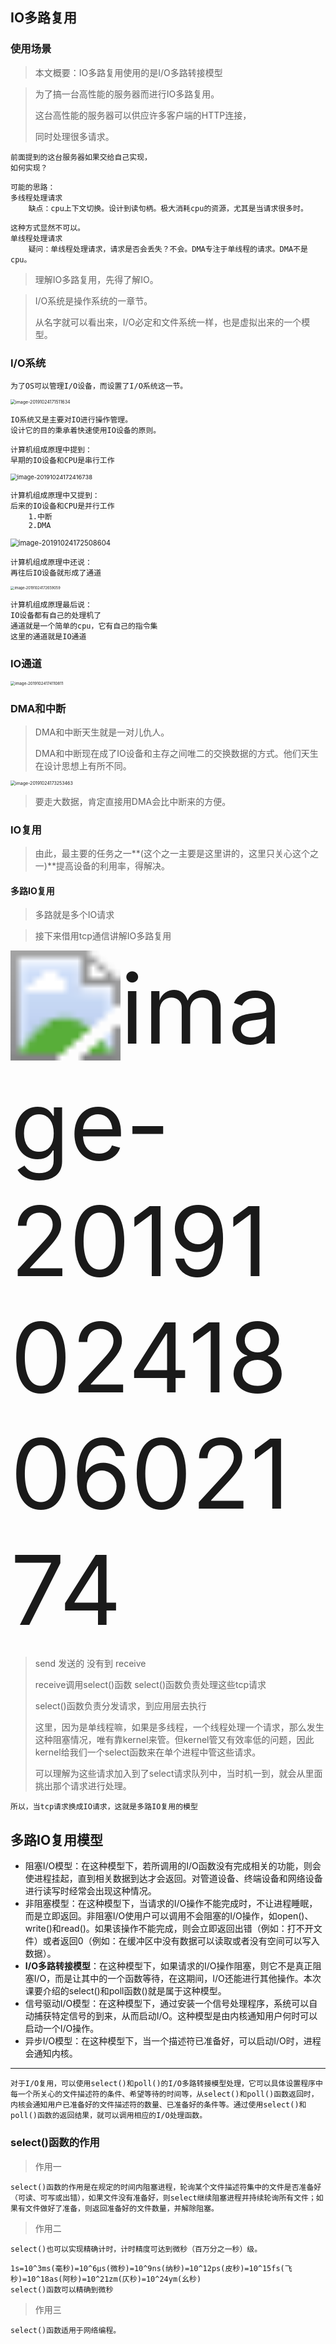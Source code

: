 ## IO多路复用

### 使用场景

> 本文概要：IO多路复用使用的是I/O多路转接模型

> 为了搞一台高性能的服务器而进行IO多路复用。
>
> 这台高性能的服务器可以供应许多客户端的HTTP连接，
>
> 同时处理很多请求。

```
前面提到的这台服务器如果交给自己实现，
如何实现？
```

```
可能的思路：
多线程处理请求
	缺点：cpu上下文切换。设计到读句柄。极大消耗cpu的资源，尤其是当请求很多时。
```

```
这种方式显然不可以。
单线程处理请求
	疑问：单线程处理请求，请求是否会丢失？不会。DMA专注于单线程的请求。DMA不是cpu。
```

>  理解IO多路复用，先得了解IO。

> I/O系统是操作系统的一章节。
>
> 从名字就可以看出来，I/O必定和文件系统一样，也是虚拟出来的一个模型。

### I/O系统

```
为了OS可以管理I/O设备，而设置了I/O系统这一节。
```

<img src="images/image-20191024171511634.png" alt="image-20191024171511634" style="zoom:50%;" />

```
IO系统又是主要对IO进行操作管理。
设计它的目的秉承着快速使用IO设备的原则。
```

```
计算机组成原理中提到：
早期的IO设备和CPU是串行工作
```

<img src="images/image-20191024172416738.png" alt="image-20191024172416738" style="zoom:67%;" />

```
计算机组成原理中又提到：
后来的IO设备和CPU是并行工作
	1.中断
	2.DMA
```

<img src="images/image-20191024172508604.png" alt="image-20191024172508604" style="zoom:80%;" />

```
计算机组成原理中还说：
再往后IO设备就形成了通道
```

<img src="images/image-20191024172659059.png" alt="image-20191024172659059" style="zoom:40%;" />

```
计算机组成原理最后说：
IO设备都有自己的处理机了
通道就是一个简单的cpu，它有自己的指令集
这里的通道就是IO通道
```
### IO通道
<img src="images/image-20191024174110811.png" alt="image-20191024174110811" style="zoom:45%;" />

### DMA和中断

> DMA和中断天生就是一对儿仇人。
>
> DMA和中断现在成了IO设备和主存之间唯二的交换数据的方式。他们天生在设计思想上有所不同。

<img src="images/image-20191024173253463.png" alt="image-20191024173253463" style="zoom:50%;" />

> 要走大数据，肯定直接用DMA会比中断来的方便。

### IO复用

> 由此，最主要的任务之一**(这个之一主要是这里讲的，这里只关心这个之一)**提高设备的利用率，得解决。

#### 多路IO复用

> 多路就是多个IO请求

> 接下来借用tcp通信讲解IO多路复用

<img src="images/image-20191024180602174.png" alt="image-20191024180602174" style="zoom:1100%;" />

> send 发送的 没有到 receive
>
> receive调用select()函数	select()函数负责处理这些tcp请求
>
> select()函数负责分发请求，到应用层去执行
>
> 这里，因为是单线程嘛，如果是多线程，一个线程处理一个请求，那么发生这种阻塞情况，唯有靠kernel来管。但kernel管又有效率低的问题，因此kernel给我们一个select函数来在单个进程中管这些请求。
>
> 可以理解为这些请求加入到了select请求队列中，当时机一到，就会从里面挑出那个请求进行处理。

```
所以，当tcp请求换成IO请求，这就是多路IO复用的模型
```

## 多路IO复用模型

- 阻塞I/O模型：在这种模型下，若所调用的I/O函数没有完成相关的功能，则会使进程挂起，直到相关数据到达才会返回。对管道设备、终端设备和网络设备进行读写时经常会出现这种情况。
- 非阻塞模型：在这种模型下，当请求的I/O操作不能完成时，不让进程睡眠，而是立即返回。非阻塞I/O使用户可以调用不会阻塞的I/O操作，如open()、write()和read()。如果该操作不能完成，则会立即返回出错（例如：打不开文件）或者返回0（例如：在缓冲区中没有数据可以读取或者没有空间可以写入数据）。
- **I/O多路转接模型**：在这种模型下，如果请求的I/O操作阻塞，则它不是真正阻塞I/O，而是让其中的一个函数等待，在这期间，I/O还能进行其他操作。本次课要介绍的select()和poll函数()就是属于这种模型。
- 信号驱动I/O模型：在这种模型下，通过安装一个信号处理程序，系统可以自动捕获特定信号的到来，从而启动I/O。这种模型是由内核通知用户何时可以启动一个I/O操作。
- 异步I/O模型：在这种模型下，当一个描述符已准备好，可以启动I/O时，进程会通知内核。

---

```
对于I/O复用，可以使用select()和poll()的I/O多路转接模型处理，它可以具体设置程序中每一个所关心的文件描述符的条件、希望等待的时间等，从select()和poll()函数返回时，内核会通知用户已准备好的文件描述符的数量、已准备好的条件等。通过使用select()和poll()函数的返回结果，就可以调用相应的I/O处理函数。
```

### select()函数的作用

> 作用一

```
select()函数的作用是在规定的时间内阻塞进程，轮询某个文件描述符集中的文件是否准备好（可读、可写或出错），如果文件没有准备好，则select继续阻塞进程并持续轮询所有文件；如果有文件做好了准备，则返回准备好的文件数量，并解除阻塞。
```
> 作用二

```
select()也可以实现精确计时，计时精度可达到微秒（百万分之一秒）级。

1s=10^3ms(毫秒)=10^6μs(微秒)=10^9ns(纳秒)=10^12ps(皮秒)=10^15fs(飞秒)=10^18as(阿秒)=10^21zm(仄秒)=10^24ym(幺秒)
select()函数可以精确到微秒
```

> 作用三

```
select()函数适用于网络编程。
```

